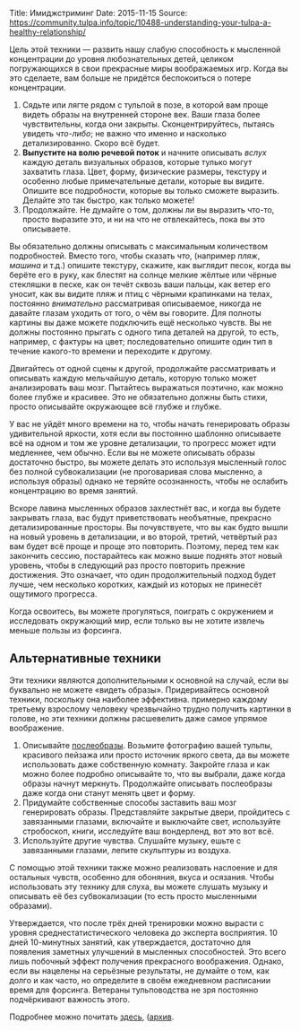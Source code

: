 Title: Имиджстриминг
Date: 2015-11-15
Source: https://community.tulpa.info/topic/10488-understanding-your-tulpa-a-healthy-relationship/

Цель этой техники — развить нашу слабую способность к мысленной концентрации до уровня любознательных детей, целиком погружающихся в свои прекрасные миры воображаемых игр. Когда вы это сделаете, вам больше не придётся беспокоиться о потере концентрации.

1.  Сядьте или лягте рядом с тульпой в позе, в которой вам проще видеть образы на внутренней стороне век. Ваши глаза более чувствительны, когда они закрыты. Сконцентрируйтесь, пытаясь увидеть _что-либо_; не важно что именно и насколько детализированно. Скоро всё будет.
2.  **Выпустите на волю речевой поток** и начните описывать _вслух_ каждую деталь визуальных образов, которые тулько могут захватить глаза. Цвет, форму, физические размеры, текстуру и особенно любые примечательные детали, которые вы видите. Опишите все подробности, которые вы только сможете выразить. Делайте это так быстро, как только можете!
3.  Продолжайте. Не думайте о том, должны ли вы выразить что-то, просто выразите это, и ни на что не отвлекайтесь, пока вы это описываете.

Вы обязательно должны описывать с максимальным количеством подробностей. Вместо того, чтобы сказать _что_, (например _пляж_, _машина_ и т.д.) опишите текстуру, скажите, как выглядит песок, когда вы берёте его в руку, как блестят на солнце мелкие жёлтые или чёрные стекляшки в песке, как он течёт сквозь ваши пальцы, как ветер его уносит, как вы видите пляж и птиц с чёрными крапинками на телах, постоянно _внимательно_ рассматривая описываемое, никогда не давайте глазам уходить от того, о чём вы говорите. Для полноты картины вы даже можете подключить ещё несколько чувств. Вы не должны постоянно прыгать с одного типа деталей на другой, то есть, например, с фактуры на цвет; последовательно опишите один тип в течение какого-то времени и переходите к другому.

Двигайтесь от одной сцены к другой, продолжайте рассматривать и описывать каждую мельчайшую деталь, которую только может анализировать ваш мозг. Пытайтесь выражаться поэтично, как можно более глубже и красивее. Это не обязательно должны быть стихи, просто описывайте окружающее всё глубже и глубже.

У вас не уйдёт много времени на то, чтобы начать генерировать образы удивительной яркости, хотя если вы постоянно шаблонно описываете всё на одном и том же уровне детализации, то прогресс может идти медленнее, чем обычно. Если вы не можете описывать образы достаточно быстро, вы можете делать это используя мысленный голос без полной субвокализации (не проговаривая слова мысленно, а используя образы) однако не теряйте осознанность, чтобы не ослабить концентрацию во время занятий.

Вскоре лавина мысленных образов захлестнёт вас, и когда вы будете закрывать глаза, вас будут приветствовать необъятные, прекрасно детализированные просторы. Вы почувствуете, что вы как будто вышли на новый уровень в детализации, и во второй, третий, четвёртый раз вам будет всё проще и проще это повторить. Поэтому, перед тем как закончить сессию, постарайтесь как можно выше поднять этот новый уровень, чтобы в следующий раз просто повторить прежние достижения. Это означает, что один продолжительный подход будет лучше, чем несколько коротких, каждый из которых не принесёт ощутимого прогресса.

Когда освоитесь, вы можете прогуляться, поиграть с окружением и исследовать окружающий мир, если только вы не хотите извлечь меньше пользы из форсинга.

## Альтернативные техники

Эти техники являются дополнительными к основной на случай, если вы буквально не можете «видеть образы». Придеривайтесь основной техники, поскольку она наиболее эффективна. примерно каждому третьему взрослому человеку чрезвычайно трудно получить картинки в голове, но эти техники должны расшевелить даже самое упрямое воображение.

1.  Описывайте [послеобразы](https://ru.wikipedia.org/wiki/Послеобраз). Возьмите фотографию вашей тульпы, красивого пейзажа или просто источник яркого света, да вы можете использовать даже собственную комнату. Закройте глаза и как можно более подробно описывайте то, что вы выбрали, даже когда образы начнут меркнуть. Продолжайте описывать послеобразы даже когда они станут менять цвет и форму.
2.  Придумайте собственные способы заставить ваш мозг генерировать образы. Представляйте закрытые двери, пройдитесь с завязанными глазами, включайте и выключайте свет, используйте стробоскоп, книги, исследуйте ваш вондерленд, вот это вот всё.
3.  Используйте другие чувства. Слушайте музыку, ешьте с завязанными глазами, лепите скульптуры из воздуха.

С помощью этой техники также можно реализовать наслоение и для остальных чувств, особенно для обоняния, вкуса и осязания. Чтобы использовать эту технику для слуха, вы можете слушать музыку и описывать её без субвокализации (то есть просто мысленными образами).

Утверждается, что после трёх дней тренировки можно вырасти с уровня среднестатистического человека до эксперта восприятия. 10 дней 10-минутных занятий, как утверждается, достаточно для появления заметных улучшений в мысленных способностей. Это всего лишь побочный эффект получения прекрасного воображения. Однако, если вы нацелены на серьёзные результаты, не думайте о том, как долго и как часто, но определите в своём ежедневном расписании время для форсинга. Ветераны тульповодства не зря постоянно подчёркивают важность этого.

Подробнее можно почитать [здесь](http://www.winwenger.com/ebooks/guaran.htm), ([архив](https://web.archive.org/web/20170218031803/www.winwenger.com/ebooks/guaran.htm).